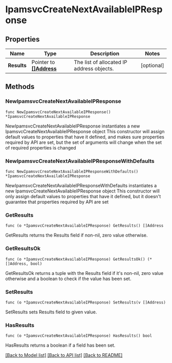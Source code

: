 # IpamsvcCreateNextAvailableIPResponse

## Properties

Name | Type | Description | Notes
------------ | ------------- | ------------- | -------------
**Results** | Pointer to [**[]Address**](Address.md) | The list of allocated IP address objects. | [optional] 

## Methods

### NewIpamsvcCreateNextAvailableIPResponse

`func NewIpamsvcCreateNextAvailableIPResponse() *IpamsvcCreateNextAvailableIPResponse`

NewIpamsvcCreateNextAvailableIPResponse instantiates a new IpamsvcCreateNextAvailableIPResponse object
This constructor will assign default values to properties that have it defined,
and makes sure properties required by API are set, but the set of arguments
will change when the set of required properties is changed

### NewIpamsvcCreateNextAvailableIPResponseWithDefaults

`func NewIpamsvcCreateNextAvailableIPResponseWithDefaults() *IpamsvcCreateNextAvailableIPResponse`

NewIpamsvcCreateNextAvailableIPResponseWithDefaults instantiates a new IpamsvcCreateNextAvailableIPResponse object
This constructor will only assign default values to properties that have it defined,
but it doesn't guarantee that properties required by API are set

### GetResults

`func (o *IpamsvcCreateNextAvailableIPResponse) GetResults() []Address`

GetResults returns the Results field if non-nil, zero value otherwise.

### GetResultsOk

`func (o *IpamsvcCreateNextAvailableIPResponse) GetResultsOk() (*[]Address, bool)`

GetResultsOk returns a tuple with the Results field if it's non-nil, zero value otherwise
and a boolean to check if the value has been set.

### SetResults

`func (o *IpamsvcCreateNextAvailableIPResponse) SetResults(v []Address)`

SetResults sets Results field to given value.

### HasResults

`func (o *IpamsvcCreateNextAvailableIPResponse) HasResults() bool`

HasResults returns a boolean if a field has been set.


[[Back to Model list]](../README.md#documentation-for-models) [[Back to API list]](../README.md#documentation-for-api-endpoints) [[Back to README]](../README.md)


